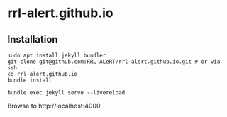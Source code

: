 # rrl-alert.github.io


## Installation
 ```
sudo apt install jekyll bundler
git clone git@github.com:RRL-ALeRT/rrl-alert.github.io.git # or via ssh
cd rrl-alert.github.io
bundle install

bundle exec jekyll serve --livereload
 ```
Browse to http://localhost:4000




